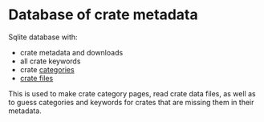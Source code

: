 # Database of crate metadata

Sqlite database with:

 * crate metadata and downloads
 * all crate keywords
 * crate [categories](https://gitlab.com/crates.rs/categories)
 * [crate files](https://crates.rs/data)

This is used to make crate category pages, read crate data files, as well as to guess categories and keywords for crates that are missing them in their metadata.
